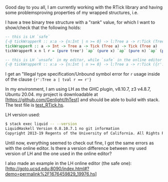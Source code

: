 Good day to you all, 
I am currently working with the RTick library and having some problemsproving properties of my wrapped structures, i.e. 

I have a tree binary tree structure with a "rank" value, for which I want to show/check that the following holds: 

```haskell
-- this is LH `safe`
{-@ tickWrapperR :: x:a -> {n:Int | n >= 0} -> l:Tree a -> r:Tick (Tree a) -> {t:Tick ({t':Tree a | val t' == x && rk t' == n && left t' == l  }) | tcost t == tcost r } @-}
tickWrapperR :: a -> Int -> Tree a -> Tick (Tree a) -> Tick (Tree a)
tickWrapperR x n l r = (pure tree') `ap` (pure x) `ap` (pure n) `ap` (pure l) `ap` r
```

```haskell
-- this is LH `unsafe` in my editor, while `safe` in the online editor
{-@ tickWrapperR :: x:a -> {n:Int | n >= 0} -> l:Tree a -> r:Tick ({r':Tree a | tval r == r'}) -> {t:Tick ({t':Tree a | val t' == x && rk t' == n && left t' == l && tval r == right t' }) | tcost t == tcost r } @-}
```
I get an "Illegal type specification/Unbound symbol error for `r` usage inside of the clause `{r':Tree a | tval r == r'}`

In my environment, I am using LH as the GHC plugin, v8.10.7, z3 v4.8.7, Ubuntu 20.04. my project is downloadable at [https://github.com/Genlight/lhTest] and should be able to build with stack. The test file is [test_RTick.hs](src/test_RTick.hs). 

LH version used: 
```bash
$ stack exec liquid -- --version
LiquidHaskell Version 0.8.10.7.1 no git information
Copyright 2013-19 Regents of the University of California. All Rights Reserved.
```

Until now, everything seemed to check out fine, I got the same errors as with the online editor. Is there a version difference between my used version of LH and the one used in the online editor?

I also made an example in the LH online editor (the safe one): [http://goto.ucsd.edu:8090/index.html#?demo=permalink%2F1676459829_19976.hs]